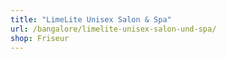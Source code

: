 ```yaml
---
title: "LimeLite Unisex Salon & Spa"
url: /bangalore/limelite-unisex-salon-und-spa/
shop: Friseur
---
```

